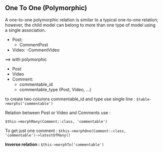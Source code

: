 ## One To One (Polymorphic)
A one-to-one polymorphic relation is similar to a typical one-to-one relation; however, the child model can belong to more than one type of model using a single association.

- Post:
    - CommentPost
- Video:
    -CommentVideo

==> with polymorphic
- Post
- Video
- Comment:
    - commentable_id
    - commentable_type (Post, Video, ...)

to create two columns commentable_id and type use single line : 
<code>$table->morphs('commentable')</code>

Relation between Post or Video and Comments use : 
<p><code>$this->morphMany(Comment::class, 'commentable')</code></p>

To get just one comment : <code>$this->morphOne(Comment::class, 'commentable')->latestOfMany()</code>


<b>Inverse relation : </b><code>$this->morphTo('commentable')</code>